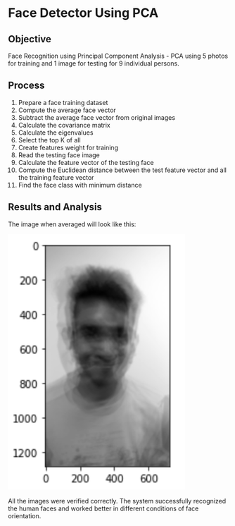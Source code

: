 # Face Detector Using PCA

## Objective

Face Recognition using Principal Component Analysis - PCA using 5 photos for training and 1 image for testing for 9 individual persons.

## Process
1. Prepare a face training dataset
2. Compute the average face vector
3. Subtract the average face vector from original images
4. Calculate the covariance matrix
5. Calculate the eigenvalues
6. Select the top K of all
7. Create features weight for training
8. Read the testing face image
9. Calculate the feature vector of the testing face
10. Compute the Euclidean distance between the test feature vector and all the training feature vector
11. Find the face class with minimum distance

## Results and Analysis
The image when averaged will look like this:

![average_image](/average_image.png)

All the images were verified correctly. The system successfully recognized the human faces and worked better in different conditions of face orientation.
